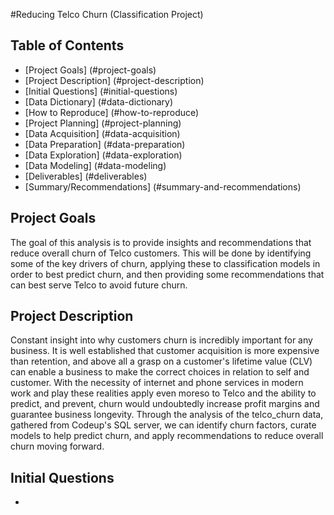 #Reducing Telco Churn (Classification Project)
## Table of Contents
- [Project Goals] (#project-goals)
- [Project Description] (#project-description)
- [Initial Questions] (#initial-questions)
- [Data Dictionary] (#data-dictionary)
- [How to Reproduce] (#how-to-reproduce)
- [Project Planning] (#project-planning)
- [Data Acquisition] (#data-acquisition)
- [Data Preparation] (#data-preparation)
- [Data Exploration] (#data-exploration)
- [Data Modeling] (#data-modeling)
- [Deliverables] (#deliverables)
- [Summary/Recommendations] (#summary-and-recommendations)

## Project Goals
The goal of this analysis is to provide insights and recommendations that reduce overall churn of Telco customers. This will be done by identifying
some of the key drivers of churn, applying these to classification models in order to best predict churn, and then providing some recommendations that 
can best serve Telco to avoid future churn.

## Project Description
Constant insight into why customers churn is incredibly important for any business. It is well established that customer acquisition is more expensive than retention,
and above all a grasp on a customer's lifetime value (CLV) can enable a business to make the correct choices in relation to self and customer. With the necessity of internet and phone services in modern work and play these realities apply even moreso to Telco and the ability to predict, and prevent, churn would undoubtedly increase profit margins and guarantee business longevity. Through the analysis of the telco_churn data, gathered from Codeup's SQL server, we can identify churn factors, curate models to help predict churn, and apply recommendations to reduce overall churn moving forward.

## Initial Questions
- 
